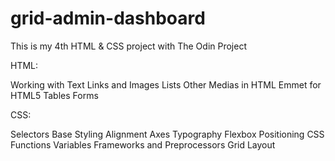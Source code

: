 # grid-admin-dashboard
This is my 4th HTML &amp; CSS project with The Odin Project

HTML:

Working with Text
Links and Images
Lists
Other Medias in HTML
Emmet for HTML5
Tables
Forms 

CSS:

Selectors
Base Styling
Alignment
Axes
Typography
Flexbox
Positioning
CSS Functions
Variables
Frameworks and Preprocessors
Grid Layout
